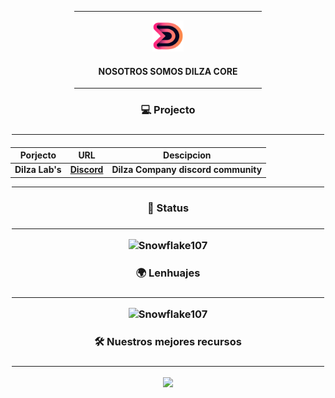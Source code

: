 <div align="center">

<hr width = "300vw">

<img src = "dilzalogo.png" width = "50"> <h4>NOSOTROS SOMOS DILZA CORE</h4>
  
<hr width = "300vw">

<h3>💻 Projecto<h3>

<hr width = "500vw">
  
 
<h4>

| Porjecto      | URL           | Descipcion |
| ------------- |:-------------:|:--------------:|
|Dilza Lab's|[Discord](https://discord.io/dilzalab)|Dilza Company discord community|
<hr width = "500vw">

  
<h3>📕 Status<h3>

<hr width = "500vw">

![Snowflake107](https://github-readme-stats.vercel.app/api?username=DilzaCompany&show_icons=true&theme=tokyonight&hide=["issues"])
  
<h3>🌍 Lenhuajes<h3>

<hr width = "500vw">

![Snowflake107](https://github-readme-stats.vercel.app/api/top-langs?username=DilzaCompany&show_icons=true&theme=tokyonight&layout=compact)
  
<h3>🛠️ Nuestros mejores recursos<h3>

<hr width = "500vw">

[![](https://github-readme-stats.vercel.app/api/pin/?username=DilzaCompany&repo=dilza-notify)](https://github.com/DilzaCompany/dilza-notify)
</div>
